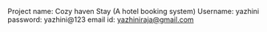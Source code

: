 Project name: Cozy haven Stay (A hotel booking system)
Username: yazhini
password: yazhini@123
email id: yazhiniraja@gmail.com
